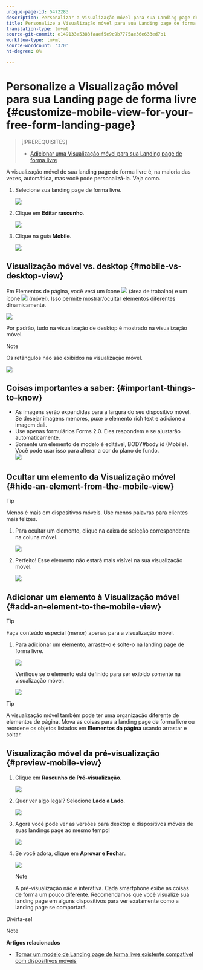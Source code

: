```yaml
---
unique-page-id: 5472283
description: Personalizar a Visualização móvel para sua Landing page de forma livre - Documentos do marketing - Documentação do produto
title: Personalize a Visualização móvel para sua Landing page de forma livre
translation-type: tm+mt
source-git-commit: e149133a5383faaef5e9c9b7775ae36e633ed7b1
workflow-type: tm+mt
source-wordcount: '370'
ht-degree: 0%

---
```



# Personalize a Visualização móvel para sua Landing page de forma livre {#customize-mobile-view-for-your-free-form-landing-page}

>[!PREREQUISITES]
>
>* [Adicionar uma Visualização móvel para sua Landing page de forma livre](add-a-mobile-view-for-your-free-form-landing-page.md)

>



A visualização móvel de sua landing page de forma livre é, na maioria das vezes, automática, mas você pode personalizá-la. Veja como.

1. Selecione sua landing page de forma livre.

   ![](assets/selectlandingapge.jpg)

1. Clique em **Editar rascunho**.

   ![](assets/image2015-1-22-18-3a33-3a12.png)

1. Clique na guia **Mobile**.

   ![](assets/image2015-1-22-18-3a31-3a40.png)

## Visualização móvel vs. desktop {#mobile-vs-desktop-view}

Em Elementos de página, você verá um ícone ![](assets/image2015-1-22-18-3a39-3a53.png) (área de trabalho) e um ícone ![](assets/image2015-1-22-18-3a40-3a31.png) (móvel). Isso permite mostrar/ocultar elementos diferentes dinamicamente.

![](assets/image2015-5-21-15-3a9-3a34.png)

Por padrão, tudo na visualização de desktop é mostrado na visualização móvel.

>[!NOTE]
>
>Os retângulos não são exibidos na visualização móvel.

![](assets/image2015-5-21-15-3a12-3a2.png)

## Coisas importantes a saber:  {#important-things-to-know}

* As imagens serão expandidas para a largura do seu dispositivo móvel. Se desejar imagens menores, puxe o elemento rich text e adicione a imagem dali.
* Use apenas formulários Forms 2.0. Eles respondem e se ajustarão automaticamente.
* Somente um elemento de modelo é editável, BODY#body id (Mobile). Você pode usar isso para alterar a cor do plano de fundo.\
   ![](assets/image2015-5-21-15-3a15-3a47.png)

## Ocultar um elemento da Visualização móvel {#hide-an-element-from-the-mobile-view}

>[!TIP]
>
>Menos é mais em dispositivos móveis. Use menos palavras para clientes mais felizes.

1. Para ocultar um elemento, clique na caixa de seleção correspondente na coluna móvel.

   ![](assets/image2015-5-21-15-3a28-3a17.png)

1. Perfeito! Esse elemento não estará mais visível na sua visualização móvel.

   ![](assets/image2015-5-21-15-3a30-3a17.png)

## Adicionar um elemento à Visualização móvel {#add-an-element-to-the-mobile-view}

>[!TIP]
>
>Faça conteúdo especial (menor) apenas para a visualização móvel.

1. Para adicionar um elemento, arraste-o e solte-o na landing page de forma livre.

   ![](assets/image2015-5-21-15-3a32-3a22.png)

   Verifique se o elemento está definido para ser exibido somente na visualização móvel.

   ![](assets/image2015-5-21-15-3a35-3a29.png)

>[!TIP]
>
>A visualização móvel também pode ter uma organização diferente de elementos de página. Mova as coisas para a landing page de forma livre ou reordene os objetos listados em **Elementos da página** usando arrastar e soltar.

## Visualização móvel da pré-visualização {#preview-mobile-view}

1. Clique em **Rascunho de Pré-visualização**.

   ![](assets/image2015-5-21-15-3a36-3a35.png)

1. Quer ver algo legal? Selecione **Lado a Lado**.

   ![](assets/image2015-1-22-20-3a2-3a15.png)

1. Agora você pode ver as versões para desktop e dispositivos móveis de suas landings page ao mesmo tempo!

   ![](assets/image2015-1-22-20-3a3-3a22.png)

1. Se você adora, clique em **Aprovar e Fechar**.

   ![](assets/image2015-1-22-20-3a5-3a36.png)

   >[!NOTE]
   >
   >A pré-visualização não é interativa. Cada smartphone exibe as coisas de forma um pouco diferente. Recomendamos que você visualize sua landing page em alguns dispositivos para ver exatamente como a landing page se comportará.

Divirta-se!

>[!NOTE]
>
>**Artigos relacionados**
>
>* [Tornar um modelo de Landing page de forma livre existente compatível com dispositivos móveis](../../../../product-docs/demand-generation/landing-pages/landing-page-templates/make-an-existing-free-form-landing-page-template-mobile-compatible.md)

>



